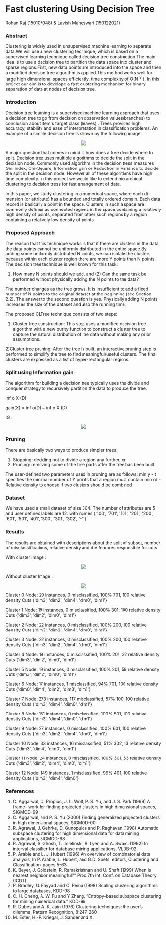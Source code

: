 # Fast clustering Using Decision Tree
Rohan Raj (150107048) & Lavish Maheswari (150122021)
### Abstract
Clustering is widely used in unsupervised machine learning to separate data.We will use a new  clustering technique, which is based on a supervised learning technique called decision tree construction.The main idea is to use a decision tree to partition the data space into cluster and sparse regions.First, new data points are introduced into the space and then a modified decision tree algorithm is applied.This method works well for large high dimensional
spaces efficiently.
time complexity of O(N <sup>3</sup> ). In this project our aim is to develope a fast clustering mechanism for binary separation of data at nodes of decision tree.

### Introduction

Decision tree learning is a supervised machine learning approach that uses a decision tree to go from decision on observation values(branches) to conclusion about item's target class (leaves) . Trees provides high accuracy, stability and ease of interpretation in classification problems. 
An example of a simple decision tree is shown by the following image.
<p align="center">
	<img src="image/Decision_Tree_2.png"/>
</p>
A major question that comes in mind is how does a tree decide where to split. Decision tree uses multiple algorithms to decide the split in the
decision node. Commonly used algorithm in the decision tress measures Gini index, Chi-Square, Information gain or Reduction in Variance to decide 
the split in the decision node. However all of these algorithms have high time complexity. 	In this project we would like to extend hierarchical clustering
to decision tress for fast arrangement of data.

In this paper, we study clustering in a numerical space, where each di-mension (or attribute) has a bounded and totally ordered domain. Each data
record is basically a point in the space. Clusters in such a space are commonly
defined as connected regions in the space containing a relatively high density
of points, separated from other such regions by a region containing a relatively
low density of points

### Proposed Approach

The reason that this technique works is that if there are clusters in the
data, the data points cannot be uniformly distributed in the entire space.By adding some uniformly distributed N points, we can isolate the clusters
because within each cluster region there are more Y points than N points.
The decision tree technique is well known for this task.

1)  How many N points should we add, and 
(2) Can the same task be performed without physically adding the
    N points to the data?

The number changes as the tree grows. It is insufficient to add a fixed number of N
points to the original dataset at the beginning (see Section 2.2). The answer
to the second question is yes. Physically adding N points increases the size
of the dataset and also the running time.

The proposed CLTree technique consists of two steps:

1) Cluster tree construction: This step uses a modified decision tree algorithm
with a new purity function to construct a cluster tree to capture the
natural distribution of the data without making any prior assumptions.

2)Cluster tree pruning: After the tree is built, an interactive pruning step
is performed to simplify the tree to find meaningful/useful clusters. The
final clusters are expressed as a list of hyper-rectangular regions.

### Split using Information gain
The algorithm for building a decision tree typically uses the divide and
conquer strategy to recursively partition the data to produce the tree.

inf o X (D)

gain(X) = inf o(D) − inf o X (D) 

IG : 
<p align="center">
	<img src="image/IG.png"/>
</p>

### Pruning 
There are basically two ways to produce simpler trees:

1. Stopping: deciding not to divide a region any further, or
2. Pruning: removing some of the tree parts after the tree has been built.

The user-defined two parameters used in pruning are as follows:
min y - t specifies the minimal number of Y points that a region must
 			contain
min rd - Relative density to choose if two clusters should be combined

### Dataset 

We have used a small dataset of size 804.
The number of attributes are 5 and user defined labels are 12.
with names {'100', '701', '101', '201', '200', '601', '501', '401', '300', '301', '302', '-1'}

### Results 

The results are obtained with descriptions about the split of subset, number of
misclassifications, relative density and the features responsible for cuts.

With cluster Image : 
<p align="center">
	<img src="image/Figure_1.png"/>
</p>
Without cluster Image : 
<p align="center">
	<img src="image/Withoutcluster.png"/>
</p>

Cluster 0
Node: 
29 instances, 0 misclassified, 100% 701, 100 relative density 
Cuts {'dim3', 'dim2', 'dim4', 'dim0', 'dim1'}

Cluster 1
Node: 
19 instances, 0 misclassified, 100% 301, 100 relative density 
Cuts {'dim3', 'dim2', 'dim0', 'dim1'}

Cluster 2
Node: 
22 instances, 0 misclassified, 100% 200, 100 relative density 
Cuts {'dim3', 'dim2', 'dim4', 'dim0', 'dim1'}

Cluster 3
Node: 
22 instances, 0 misclassified, 100% 200, 100 relative density 
Cuts {'dim3', 'dim2', 'dim4', 'dim0', 'dim1'}

Cluster 4
Node: 
19 instances, 0 misclassified, 100% 201, 32 relative density 
Cuts {'dim3', 'dim2', 'dim0', 'dim1'}

Cluster 5
Node: 
19 instances, 0 misclassified, 100% 201, 59 relative density 
Cuts {'dim3', 'dim2', 'dim0', 'dim1'}

Cluster 6
Node: 
17 instances, 1 misclassified, 94% 701, 100 relative density 
Cuts {'dim0', 'dim4', 'dim2', 'dim3', 'dim1'}

Cluster 7
Node: 
273 instances, 117 misclassified, 57% 100, 100 relative density 
Cuts {'dim3', 'dim4', 'dim0', 'dim1'}

Cluster 8
Node: 
151 instances, 0 misclassified, 100% 501, 100 relative density 
Cuts {'dim3', 'dim4', 'dim0', 'dim1'}

Cluster 9
Node: 
27 instances, 0 misclassified, 100% 601, 100 relative density 
Cuts {'dim3', 'dim2', 'dim4', 'dim0', 'dim1'}

Cluster 10
Node: 
33 instances, 16 misclassified, 51% 302, 13 relative density 
Cuts {'dim3', 'dim4', 'dim0', 'dim1'}

Cluster 11
Node: 
24 instances, 0 misclassified, 100% 301, 63 relative density 
Cuts {'dim3', 'dim2', 'dim4', 'dim0', 'dim1'}

Cluster 12
Node: 
149 instances, 1 misclassified, 99% 401, 100 relative density 
Cuts {'dim3', 'dim4', 'dim0'}


### References 

1. C. Aggarwal, C. Propiuc, J. L. Wolf, P. S. Yu, and J. S. Park (1999) A frame-
work for finding projected clusters in high dimensional spaces, SIGMOD-99
2. C. Aggarwal, and P. S. Yu (2000) Finding generalized projected clusters in high
dimensional spaces, SIGMOD-00
3. R. Agrawal, J. Gehrke, D. Gunopulos and P. Raghavan (1998) Automatic
subspace clustering for high dimensional data for data mining applications,
SIGMOD-98
4. R. Agrawal, S. Ghosh, T. Imielinski, B. Lyer, and A. Swami (1992) In interval
classifier for database mining applications, VLDB-92.
5. P. Arabie and L. J. Hubert (1996) An overview of combinatorial data analysis,
In P. Arabie, L. Hubert, and G.D. Soets, editors, Clustering and Classification,
pages 5-63
6. K. Beyer, J. Goldstein, R. Ramakrishnan and U. Shaft (1999) When is nearest
neighbor meaningful?” Proc.7th Int. Conf. on Database Theory (ICDT)
7. P. Bradley, U. Fayyad and C. Reina (1998) Scaling clustering algorithms to
large databases, KDD-98
8. C. H. Cheng, A. W. Fu and Y Zhang. ”Entropy-based subspace clustering for
mining numerical data.” KDD-99
9. R. Dubes and A. K. Jain (1976) Clustering techniques: the user’s dilemma,
Pattern Recognition, 8:247-260
10. M. Ester, H.-P. Kriegal, J. Sander and X.